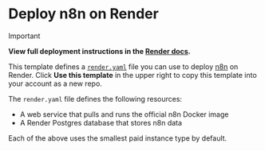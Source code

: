 # Deploy n8n on Render

> [!IMPORTANT]
> **View full deployment instructions in the [**Render docs**](https://render.com/docs/deploy-n8n).**

This template defines a [`render.yaml`](https://github.com/render-examples/n8n/blob/main/render.yaml) file you can use to deploy [n8n](https://n8n.io/) on Render. Click **Use this template** in the upper right to copy this template into your account as a new repo.

The `render.yaml` file defines the following resources:

- A web service that pulls and runs the official n8n Docker image
- A Render Postgres database that stores n8n data

Each of the above uses the smallest paid instance type by default.
